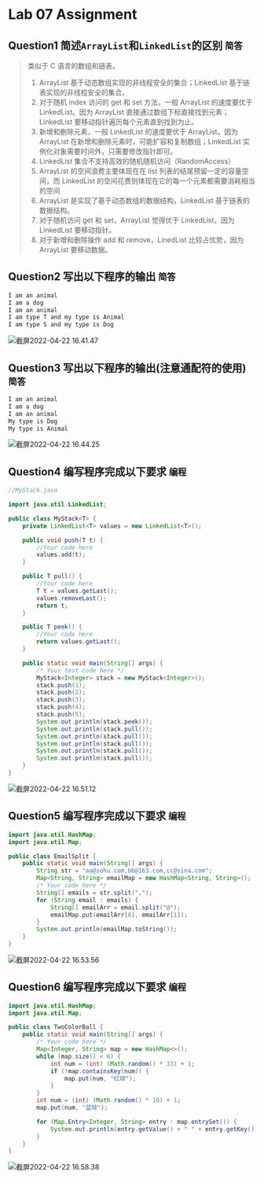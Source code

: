 # Lab 07 Assignment

## Question1 简述`ArrayList`和`LinkedList`的区别 `简答`

> 类似于 C 语言的数组和链表。
>
> 1. ArrayList 基于动态数组实现的非线程安全的集合；LinkedList 基于链表实现的非线程安全的集合。
> 2. 对于随机 index 访问的 get 和 set 方法，一般 ArrayList 的速度要优于 LinkedList。因为 ArrayList 直接通过数组下标直接找到元素；LinkedList 要移动指针遍历每个元素直到找到为止。
> 3. 新增和删除元素，一般 LinkedList 的速度要优于 ArrayList。因为 ArrayList 在新增和删除元素时，可能扩容和复制数组；LinkedList 实例化对象需要时间外，只需要修改指针即可。
> 4. LinkedList 集合不支持高效的随机随机访问（RandomAccess）
> 5. ArrayList 的空间浪费主要体现在在 list 列表的结尾预留一定的容量空间，而 LinkedList 的空间花费则体现在它的每一个元素都需要消耗相当的空间
> 6. ArrayList 是实现了基于动态数组的数据结构，LinkedList 基于链表的数据结构。
> 7. 对于随机访问 get 和 set，ArrayList 觉得优于 LinkedList，因为 LinkedList 要移动指针。
> 8. 对于新增和删除操作 add 和 remove，LinedList 比较占优势，因为 ArrayList 要移动数据。

## Question2 写出以下程序的输出 `简答`

```java
I am an animal
I am a dog
I am an animal
I am type T and my type is Animal
I am type S and my type is Dog
```

![截屏2022-04-22 16.41.47](https://raw.githubusercontent.com/hjc-owo/hjc-owo.github.io/img/202204221642270.png)

## Question3 写出以下程序的输出(注意通配符的使用) `简答`

```java
I am an animal
I am a dog
I am an animal
My type is Dog
My type is Animal
```

![截屏2022-04-22 16.44.25](https://raw.githubusercontent.com/hjc-owo/hjc-owo.github.io/img/202204221645391.png)

## Question4 编写程序完成以下要求 `编程`

```java
//MyStack.java

import java.util.LinkedList;

public class MyStack<T> {
    private LinkedList<T> values = new LinkedList<T>();

    public void push(T t) {
        //Your code here
        values.add(t);
    }

    public T pull() {
        //Your code here
        T t = values.getLast();
        values.removeLast();
        return t;
    }

    public T peek() {
        //Your code here
        return values.getLast();
    }

    public static void main(String[] args) {
        /* Your test code here */
        MyStack<Integer> stack = new MyStack<Integer>();
        stack.push(1);
        stack.push(2);
        stack.push(3);
        stack.push(4);
        stack.push(5);
        System.out.println(stack.peek());
        System.out.println(stack.pull());
        System.out.println(stack.pull());
        System.out.println(stack.pull());
        System.out.println(stack.pull());
        System.out.println(stack.pull());
    }
}
```

![截屏2022-04-22 16.51.12](https://raw.githubusercontent.com/hjc-owo/hjc-owo.github.io/img/202204221651450.png)

## Question5 编写程序完成以下要求 `编程`

```java
import java.util.HashMap;
import java.util.Map;

public class EmailSplit {
    public static void main(String[] args) {
        String str = "aa@sohu.com,bb@163.com,cc@sina.com";
        Map<String, String> emailMap = new HashMap<String, String>();
        /* Your code here */
        String[] emails = str.split(",");
        for (String email : emails) {
            String[] emailArr = email.split("@");
            emailMap.put(emailArr[0], emailArr[1]);
        }
        System.out.println(emailMap.toString());
    }
}
```

![截屏2022-04-22 16.53.56](https://raw.githubusercontent.com/hjc-owo/hjc-owo.github.io/img/202204221654375.png)

## Question6 编写程序完成以下要求 `编程`

```java
import java.util.HashMap;
import java.util.Map;

public class TwoColorBall {
    public static void main(String[] args) {
        /* Your code here */
        Map<Integer, String> map = new HashMap<>();
        while (map.size() < 6) {
            int num = (int) (Math.random() * 33) + 1;
            if (!map.containsKey(num)) {
                map.put(num, "红球");
            }
        }
        int num = (int) (Math.random() * 16) + 1;
        map.put(num, "蓝球");

        for (Map.Entry<Integer, String> entry : map.entrySet()) {
            System.out.println(entry.getValue() + " " + entry.getKey());
        }
    }
}
```

![截屏2022-04-22 16.58.38](https://raw.githubusercontent.com/hjc-owo/hjc-owo.github.io/img/202204221658882.png)
